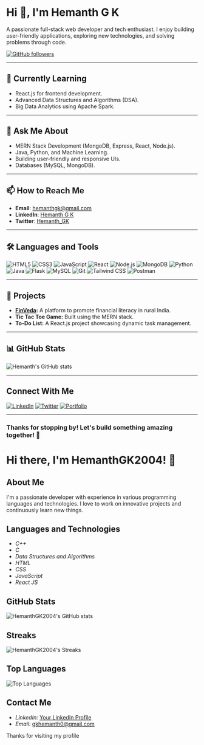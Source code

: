 # Hi 👋, I'm Hemanth G K  
A passionate full-stack web developer and tech enthusiast. I enjoy building user-friendly applications, exploring new technologies, and solving problems through code.

[![GitHub followers](https://img.shields.io/github/followers/yourusername?label=Follow%20me&style=social)](https://github.com/yourusername)

---

## 🌱 Currently Learning
- React.js for frontend development.
- Advanced Data Structures and Algorithms (DSA).
- Big Data Analytics using Apache Spark.

---

## 💬 Ask Me About
- MERN Stack Development (MongoDB, Express, React, Node.js).
- Java, Python, and Machine Learning.
- Building user-friendly and responsive UIs.
- Databases (MySQL, MongoDB).

---

## 📫 How to Reach Me
- **Email**: hemanthgk@gmail.com  
- **LinkedIn**: [Hemanth G K](https://linkedin.com/in/yourprofile)  
- **Twitter**: [Hemanth_GK](https://twitter.com/yourusername)

---

## 🛠️ Languages and Tools
![HTML5](https://img.shields.io/badge/-HTML5-E34F26?logo=html5&logoColor=white&style=flat)
![CSS3](https://img.shields.io/badge/-CSS3-1572B6?logo=css3&logoColor=white&style=flat)
![JavaScript](https://img.shields.io/badge/-JavaScript-F7DF1E?logo=javascript&logoColor=black&style=flat)
![React](https://img.shields.io/badge/-React-61DAFB?logo=react&logoColor=black&style=flat)
![Node.js](https://img.shields.io/badge/-Node.js-339933?logo=nodedotjs&logoColor=white&style=flat)
![MongoDB](https://img.shields.io/badge/-MongoDB-47A248?logo=mongodb&logoColor=white&style=flat)
![Python](https://img.shields.io/badge/-Python-3776AB?logo=python&logoColor=white&style=flat)
![Java](https://img.shields.io/badge/-Java-007396?logo=java&logoColor=white&style=flat)
![Flask](https://img.shields.io/badge/-Flask-000000?logo=flask&logoColor=white&style=flat)
![MySQL](https://img.shields.io/badge/-MySQL-4479A1?logo=mysql&logoColor=white&style=flat)
![Git](https://img.shields.io/badge/-Git-F05032?logo=git&logoColor=white&style=flat)
![Tailwind CSS](https://img.shields.io/badge/-Tailwind%20CSS-06B6D4?logo=tailwindcss&logoColor=white&style=flat)
![Postman](https://img.shields.io/badge/-Postman-FF6C37?logo=postman&logoColor=white&style=flat)

---

## 🚀 Projects
- **[FinVeda](https://github.com/yourusername/FinVeda):** A platform to promote financial literacy in rural India.
- **Tic Tac Toe Game:** Built using the MERN stack.
- **To-Do List:** A React.js project showcasing dynamic task management.

---

## 📊 GitHub Stats
![Hemanth's GitHub stats](https://github-readme-stats.vercel.app/api?username=yourusername&show_icons=true&theme=radical)

---

## Connect With Me
[![LinkedIn](https://img.shields.io/badge/LinkedIn-blue?logo=linkedin&logoColor=white)](https://linkedin.com/in/yourprofile)
[![Twitter](https://img.shields.io/badge/Twitter-1DA1F2?logo=twitter&logoColor=white)](https://twitter.com/yourusername)
[![Portfolio](https://img.shields.io/badge/Portfolio-orange?logo=firefox&logoColor=white)](https://yourportfolio.com)

---

### Thanks for stopping by! Let's build something amazing together! 🚀

# Hi there, I'm HemanthGK2004! 👋

## About Me
I'm a passionate developer with experience in various programming languages and technologies. I love to work on innovative projects and continuously learn new things.

## Languages and Technologies
- *C++*
- *C*
- *Data Structures and Algorithms*
- *HTML*
- *CSS*
- *JavaScript*
- *React JS*

## GitHub Stats
![HemanthGK2004's GitHub stats](https://github-readme-stats.vercel.app/api?username=HemanthGK2004&show_icons=true&theme=radical)

## Streaks
![HemanthGK2004's Streaks](https://github-readme-streak-stats.herokuapp.com/?user=HemanthGK2004&theme=radical)

## Top Languages
![Top Languages](https://github-readme-stats.vercel.app/api/top-langs/?username=HemanthGK2004&layout=compact&theme=radical)

## Contact Me
- *LinkedIn:* [Your LinkedIn Profile](https://www.linkedin.com/in/hemanthgk)
- *Email:* gkhemanth0@gmail.com

Thanks for visiting my profile
